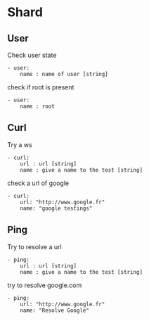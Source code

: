 # Shard


## User

Check user state

```
- user:
    name : name of user [string]
```

check if root is present 
```
- user:
    name : root
```

## Curl

Try a ws

```
- curl:
    url : url [string]
    name : give a name to the test [string]
```

check a url of google
```
- curl:
    url: "http://www.google.fr" 
    name: "google testings"
```

## Ping

Try to resolve a url
```
- ping:
    url : url [string]
    name : give a name to the test [string]
```

try to resolve google.com
```
- ping:
    url: "http://www.google.fr"
    name: "Resolve Google"
```
